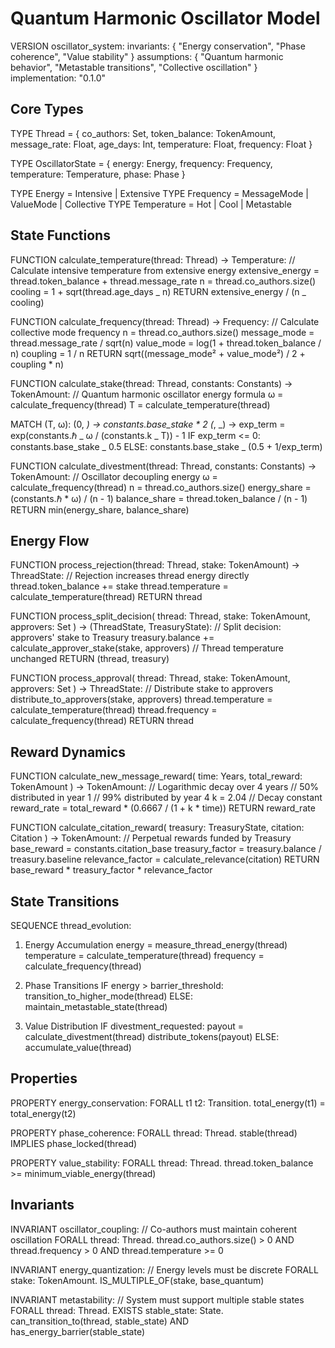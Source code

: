 # Quantum Harmonic Oscillator Model

VERSION oscillator_system:
invariants: {
"Energy conservation",
"Phase coherence",
"Value stability"
}
assumptions: {
"Quantum harmonic behavior",
"Metastable transitions",
"Collective oscillation"
}
implementation: "0.1.0"

## Core Types

TYPE Thread = {
co_authors: Set<PublicKey>,
token_balance: TokenAmount,
message_rate: Float,
age_days: Int,
temperature: Float,
frequency: Float
}

TYPE OscillatorState = {
energy: Energy,
frequency: Frequency,
temperature: Temperature,
phase: Phase
}

TYPE Energy = Intensive | Extensive
TYPE Frequency = MessageMode | ValueMode | Collective
TYPE Temperature = Hot | Cool | Metastable

## State Functions

FUNCTION calculate_temperature(thread: Thread) -> Temperature:
// Calculate intensive temperature from extensive energy
extensive_energy = thread.token_balance + thread.message_rate
n = thread.co_authors.size()
cooling = 1 + sqrt(thread.age_days _ n)
RETURN extensive_energy / (n _ cooling)

FUNCTION calculate_frequency(thread: Thread) -> Frequency:
// Calculate collective mode frequency
n = thread.co_authors.size()
message_mode = thread.message_rate / sqrt(n)
value_mode = log(1 + thread.token_balance / n)
coupling = 1 / n
RETURN sqrt((message_mode² + value_mode²) / 2 + coupling \* n)

FUNCTION calculate_stake(thread: Thread, constants: Constants) -> TokenAmount:
// Quantum harmonic oscillator energy formula
ω = calculate_frequency(thread)
T = calculate_temperature(thread)

MATCH (T, ω):
(0, _) -> constants.base_stake \* 2
(_, \_) ->
exp_term = exp(constants.ℏ _ ω / (constants.k _ T)) - 1
IF exp_term <= 0:
constants.base_stake _ 0.5
ELSE:
constants.base_stake _ (0.5 + 1/exp_term)

FUNCTION calculate_divestment(thread: Thread, constants: Constants) -> TokenAmount:
// Oscillator decoupling energy
ω = calculate_frequency(thread)
n = thread.co_authors.size()
energy_share = (constants.ℏ \* ω) / (n - 1)
balance_share = thread.token_balance / (n - 1)
RETURN min(energy_share, balance_share)

## Energy Flow

FUNCTION process_rejection(thread: Thread, stake: TokenAmount) -> ThreadState:
  // Rejection increases thread energy directly
  thread.token_balance += stake
  thread.temperature = calculate_temperature(thread)
  RETURN thread

FUNCTION process_split_decision(
  thread: Thread,
  stake: TokenAmount,
  approvers: Set<PublicKey>
) -> (ThreadState, TreasuryState):
  // Split decision: approvers' stake to Treasury
  treasury.balance += calculate_approver_stake(stake, approvers)
  // Thread temperature unchanged
  RETURN (thread, treasury)

FUNCTION process_approval(
  thread: Thread,
  stake: TokenAmount,
  approvers: Set<PublicKey>
) -> ThreadState:
  // Distribute stake to approvers
  distribute_to_approvers(stake, approvers)
  thread.temperature = calculate_temperature(thread)
  thread.frequency = calculate_frequency(thread)
  RETURN thread

## Reward Dynamics

FUNCTION calculate_new_message_reward(
  time: Years,
  total_reward: TokenAmount
) -> TokenAmount:
  // Logarithmic decay over 4 years
  // 50% distributed in year 1
  // 99% distributed by year 4
  k = 2.04  // Decay constant
  reward_rate = total_reward * (0.6667 / (1 + k * time))
  RETURN reward_rate

FUNCTION calculate_citation_reward(
  treasury: TreasuryState,
  citation: Citation
) -> TokenAmount:
  // Perpetual rewards funded by Treasury
  base_reward = constants.citation_base
  treasury_factor = treasury.balance / treasury.baseline
  relevance_factor = calculate_relevance(citation)
  RETURN base_reward * treasury_factor * relevance_factor

## State Transitions

SEQUENCE thread_evolution:

1. Energy Accumulation
   energy = measure_thread_energy(thread)
   temperature = calculate_temperature(thread)
   frequency = calculate_frequency(thread)

2. Phase Transitions
   IF energy > barrier_threshold:
   transition_to_higher_mode(thread)
   ELSE:
   maintain_metastable_state(thread)

3. Value Distribution
   IF divestment_requested:
   payout = calculate_divestment(thread)
   distribute_tokens(payout)
   ELSE:
   accumulate_value(thread)

## Properties

PROPERTY energy_conservation:
FORALL t1 t2: Transition.
total_energy(t1) = total_energy(t2)

PROPERTY phase_coherence:
FORALL thread: Thread.
stable(thread) IMPLIES phase_locked(thread)

PROPERTY value_stability:
FORALL thread: Thread.
thread.token_balance >= minimum_viable_energy(thread)

## Invariants

INVARIANT oscillator_coupling:
// Co-authors must maintain coherent oscillation
FORALL thread: Thread.
thread.co_authors.size() > 0 AND
thread.frequency > 0 AND
thread.temperature >= 0

INVARIANT energy_quantization:
// Energy levels must be discrete
FORALL stake: TokenAmount.
IS_MULTIPLE_OF(stake, base_quantum)

INVARIANT metastability:
// System must support multiple stable states
FORALL thread: Thread.
EXISTS stable_state: State.
can_transition_to(thread, stable_state) AND
has_energy_barrier(stable_state)
